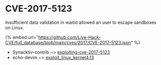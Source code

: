 # CVE-2017-5123

Insufficient data validation in waitid allowed an user to escape sandboxes on Linux.

{% embed url="https://github.com/Live-Hack-CVE/full_database/blob/main/cves/2017/CVE-2017-5123.json" %}


* Synacktiv-contrib ~> [exploiting-cve-2017-5123](https://zeste.alice-snow.ru/2017/database/cve-2017-5123/exploiting-cve-2017-5123-synacktiv-contrib)
* echo-devim ~> [exploit_linux_kernel4.13](https://zeste.alice-snow.ru/2017/database/cve-2017-5123/exploit_linux_kernel4.13-echo-devim)